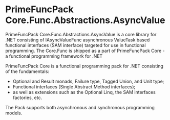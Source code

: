 # PrimeFuncPack Core.Func.Abstractions.AsyncValue

PrimeFuncPack Core.Func.Abstractions.AsyncValue is a core library for .NET consisting of IAsyncValueFunc asynchronous ValueTask based functional interfaces (SAM interface) targeted for use in functional programming.
The Core.Func is shipped as a part of PrimeFuncPack Core - a functional programming framework for .NET

PrimeFuncPack Core is a functional programming pack for .NET consisting of the fundamentals:
- Optional and Result monads, Failure type, Tagged Union, and Unit type;
- Functional interfaces (Single Abstract Method interfaces);
- as well as extensions such as the Optional Linq, the SAM interfaces factories, etc.

The Pack supports both asynchronous and synchronous programming models.

